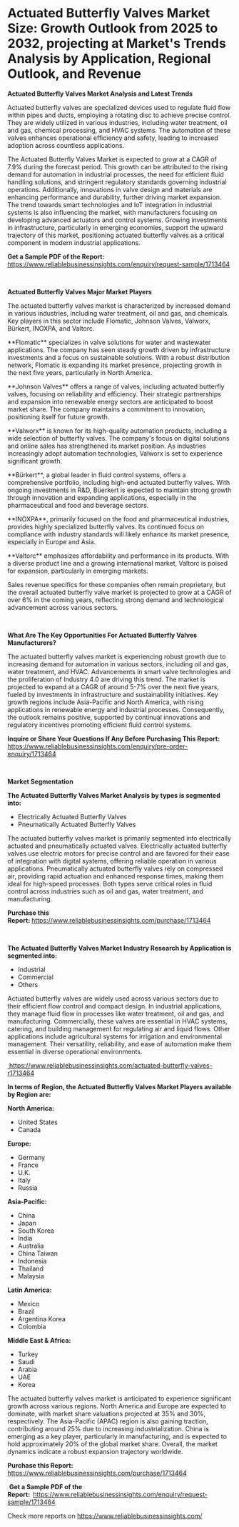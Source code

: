 <p><h1>Actuated Butterfly Valves Market Size: Growth Outlook from 2025 to 2032, projecting at Market's Trends Analysis by Application, Regional Outlook, and Revenue</h1></p><p><strong>Actuated Butterfly Valves Market Analysis and Latest Trends</strong></p>
<p><p>Actuated butterfly valves are specialized devices used to regulate fluid flow within pipes and ducts, employing a rotating disc to achieve precise control. They are widely utilized in various industries, including water treatment, oil and gas, chemical processing, and HVAC systems. The automation of these valves enhances operational efficiency and safety, leading to increased adoption across countless applications.</p><p>The Actuated Butterfly Valves Market is expected to grow at a CAGR of 7.9% during the forecast period. This growth can be attributed to the rising demand for automation in industrial processes, the need for efficient fluid handling solutions, and stringent regulatory standards governing industrial operations. Additionally, innovations in valve design and materials are enhancing performance and durability, further driving market expansion. The trend towards smart technologies and IoT integration in industrial systems is also influencing the market, with manufacturers focusing on developing advanced actuators and control systems. Growing investments in infrastructure, particularly in emerging economies, support the upward trajectory of this market, positioning actuated butterfly valves as a critical component in modern industrial applications.</p></p>
<p><strong>Get a Sample PDF of the Report:&nbsp;</strong> <a href="https://www.reliablebusinessinsights.com/enquiry/request-sample/1713464?utm_campaign=2244&utm_medium=2&utm_source=Github&utm_content=ia&utm_term=20022025&utm_id=actuated-butterfly-valves">https://www.reliablebusinessinsights.com/enquiry/request-sample/1713464</a></p>
<p>&nbsp;</p>
<p><strong>Actuated Butterfly Valves Major Market Players</strong></p>
<p><p>The actuated butterfly valves market is characterized by increased demand in various industries, including water treatment, oil and gas, and chemicals. Key players in this sector include Flomatic, Johnson Valves, Valworx, Bürkert, INOXPA, and Valtorc.</p><p>**Flomatic** specializes in valve solutions for water and wastewater applications. The company has seen steady growth driven by infrastructure investments and a focus on sustainable solutions. With a robust distribution network, Flomatic is expanding its market presence, projecting growth in the next five years, particularly in North America.</p><p>**Johnson Valves** offers a range of valves, including actuated butterfly valves, focusing on reliability and efficiency. Their strategic partnerships and expansion into renewable energy sectors are anticipated to boost market share. The company maintains a commitment to innovation, positioning itself for future growth.</p><p>**Valworx** is known for its high-quality automation products, including a wide selection of butterfly valves. The company's focus on digital solutions and online sales has strengthened its market position. As industries increasingly adopt automation technologies, Valworx is set to experience significant growth.</p><p>**Bürkert**, a global leader in fluid control systems, offers a comprehensive portfolio, including high-end actuated butterfly valves. With ongoing investments in R&D, Büerkert is expected to maintain strong growth through innovation and expanding applications, especially in the pharmaceutical and food and beverage sectors.</p><p>**INOXPA**, primarily focused on the food and pharmaceutical industries, provides highly specialized butterfly valves. Its continued focus on compliance with industry standards will likely enhance its market presence, especially in Europe and Asia.</p><p>**Valtorc** emphasizes affordability and performance in its products. With a diverse product line and a growing international market, Valtorc is poised for expansion, particularly in emerging markets. </p><p>Sales revenue specifics for these companies often remain proprietary, but the overall actuated butterfly valve market is projected to grow at a CAGR of over 6% in the coming years, reflecting strong demand and technological advancement across various sectors.</p></p>
<p>&nbsp;</p>
<p><strong>What Are The Key Opportunities For Actuated Butterfly Valves Manufacturers?</strong></p>
<p><p>The actuated butterfly valves market is experiencing robust growth due to increasing demand for automation in various sectors, including oil and gas, water treatment, and HVAC. Advancements in smart valve technologies and the proliferation of Industry 4.0 are driving this trend. The market is projected to expand at a CAGR of around 5-7% over the next five years, fueled by investments in infrastructure and sustainability initiatives. Key growth regions include Asia-Pacific and North America, with rising applications in renewable energy and industrial processes. Consequently, the outlook remains positive, supported by continual innovations and regulatory incentives promoting efficient fluid control systems.</p></p>
<p><strong>Inquire or Share Your Questions If Any Before Purchasing This Report:</strong> <a href="https://www.reliablebusinessinsights.com/enquiry/pre-order-enquiry/1713464?utm_campaign=2244&utm_medium=2&utm_source=Github&utm_content=ia&utm_term=20022025&utm_id=actuated-butterfly-valves">https://www.reliablebusinessinsights.com/enquiry/pre-order-enquiry/1713464</a></p>
<p>&nbsp;</p>
<p><strong>Market Segmentation</strong></p>
<p><strong>The Actuated Butterfly Valves Market Analysis by types is segmented into:</strong></p>
<p><ul><li>Electrically Actuated Butterfly Valves</li><li>Pneumatically Actuated Butterfly Valves</li></ul></p>
<p><p>The actuated butterfly valves market is primarily segmented into electrically actuated and pneumatically actuated valves. Electrically actuated butterfly valves use electric motors for precise control and are favored for their ease of integration with digital systems, offering reliable operation in various applications. Pneumatically actuated butterfly valves rely on compressed air, providing rapid actuation and enhanced response times, making them ideal for high-speed processes. Both types serve critical roles in fluid control across industries such as oil and gas, water treatment, and manufacturing.</p></p>
<p><strong>Purchase this Report:&nbsp;</strong><a href="https://www.reliablebusinessinsights.com/purchase/1713464?utm_campaign=2244&utm_medium=2&utm_source=Github&utm_content=ia&utm_term=20022025&utm_id=actuated-butterfly-valves">https://www.reliablebusinessinsights.com/purchase/1713464</a></p>
<p>&nbsp;</p>
<p><strong>The Actuated Butterfly Valves Market Industry Research by Application is segmented into:</strong></p>
<p><ul><li>Industrial</li><li>Commercial</li><li>Others</li></ul></p>
<p><p>Actuated butterfly valves are widely used across various sectors due to their efficient flow control and compact design. In industrial applications, they manage fluid flow in processes like water treatment, oil and gas, and manufacturing. Commercially, these valves are essential in HVAC systems, catering, and building management for regulating air and liquid flows. Other applications include agricultural systems for irrigation and environmental management. Their versatility, reliability, and ease of automation make them essential in diverse operational environments.</p></p>
<p><a href="https://www.reliablebusinessinsights.com/actuated-butterfly-valves-r1713464?utm_campaign=2244&utm_medium=2&utm_source=Github&utm_content=ia&utm_term=20022025&utm_id=actuated-butterfly-valves">&nbsp;https://www.reliablebusinessinsights.com/actuated-butterfly-valves-r1713464</a></p>
<p><strong>In terms of Region, the Actuated Butterfly Valves Market Players available by Region are:</strong></p>
<p>
    <p> <strong> North America: </strong>
        <ul>
            <li>United States</li>
            <li>Canada</li>
        </ul>
        </p> 
    <p> <strong> Europe: </strong>
        <ul>
            <li>Germany</li>
            <li>France</li>
            <li>U.K.</li>
            <li>Italy</li>
            <li>Russia</li>
        </ul>
        </p> 
    <p> <strong> Asia-Pacific: </strong>
        <ul>
            <li>China</li>
            <li>Japan</li>
            <li>South Korea</li>
            <li>India</li>
            <li>Australia</li>
            <li>China Taiwan</li>
            <li>Indonesia</li>
            <li>Thailand</li>
            <li>Malaysia</li>
        </ul>
        </p> 
    <p> <strong> Latin America: </strong>
        <ul>
            <li>Mexico</li>
            <li>Brazil</li>
            <li>Argentina Korea</li>
            <li>Colombia</li>
        </ul>
        </p> 
    <p> <strong> Middle East & Africa: </strong>
        <ul>
            <li>Turkey</li>
            <li>Saudi</li>
            <li>Arabia</li>
            <li>UAE</li>
            <li>Korea</li>
        </ul>
    </p>
    </p>
<p><p>The actuated butterfly valves market is anticipated to experience significant growth across various regions. North America and Europe are expected to dominate, with market share valuations projected at 35% and 30%, respectively. The Asia-Pacific (APAC) region is also gaining traction, contributing around 25% due to increasing industrialization. China is emerging as a key player, particularly in manufacturing, and is expected to hold approximately 20% of the global market share. Overall, the market dynamics indicate a robust expansion trajectory worldwide.</p></p>
<p><strong>Purchase this Report: </strong><a href="https://www.reliablebusinessinsights.com/purchase/1713464?utm_campaign=2244&utm_medium=2&utm_source=Github&utm_content=ia&utm_term=20022025&utm_id=actuated-butterfly-valves">https://www.reliablebusinessinsights.com/purchase/1713464</a></p>
<p>&nbsp;<strong>Get a Sample PDF of the Report:&nbsp;&nbsp;</strong><a href="https://www.reliablebusinessinsights.com/enquiry/request-sample/1713464?utm_campaign=2244&utm_medium=2&utm_source=Github&utm_content=ia&utm_term=20022025&utm_id=actuated-butterfly-valves">https://www.reliablebusinessinsights.com/enquiry/request-sample/1713464</a></p>
<p><strong></strong></p>
<p>Check more reports on <a href="https://www.reliablebusinessinsights.com/?utm_campaign=2244&utm_medium=2&utm_source=Github&utm_content=ia&utm_term=20022025&utm_id=actuated-butterfly-valves">https://www.reliablebusinessinsights.com/</a></p>